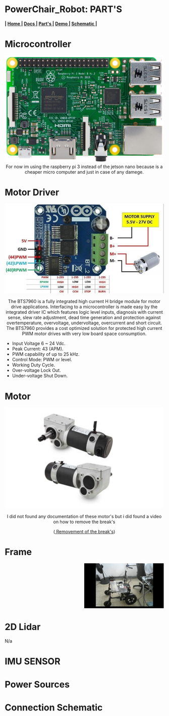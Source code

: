 # PowerChair_Robot: PART'S


<h4>
   | <a href="https://github.com/The-GUY-2024/PowerChair_Robot"> Home </a> |
  <a href=""> Docs </a> |
  <a href="https://github.com/The-GUY-2024/PowerChair_Robot/tree/main/Parts"> Part's </a> |
  <a href="https://github.com/The-GUY-2024/PowerChair_Robot/tree/main/Demo"> Demo </a> |
  <a href="https://github.com/The-GUY-2024/PowerChair_Robot/tree/main/Parts#connection-schematic"> Schematic </a>|
</h4>


# Microcontroller 
<p align="center">
   <img src="https://raw.githubusercontent.com/The-GUY-2024/PowerChair_Robot/main/Parts/src/rsp3b.jpg" />
   For now im using the raspberry pi 3  instead of the jetson nano because is a cheaper micro computer and just in case of any damege.
</p>

# Motor Driver
<p align="center">
   <img src="https://raw.githubusercontent.com/The-GUY-2024/PowerChair_Robot/main/Parts/src/mtor%20ric.jpg"/>
   
   <p align="center">
      The BTS7960 is a fully integrated high current H bridge module for motor drive applications. Interfacing to a microcontroller is made easy by the
      integrated driver IC which features logic level inputs, diagnosis with current sense, slew rate adjustment, dead time generation and protection 
      against overtemperature, overvoltage, undervoltage, overcurrent and short circuit. The BTS7960 provides a cost optimized solution for protected high
      current PWM motor drives with very low board space consumption.
   </p>
   
   - Input Voltage 6 ~ 24 Vdc.
   - Peak Current: 43 (APM).
   - PWM capability of up to 25 kHz.
   - Control Mode: PWM or level.
   - Working Duty Cycle.
   - Over-voltage Lock Out.
   - Under-voltage Shut Down.

</p>


# Motor 
<p align="center">
   <img src="https://raw.githubusercontent.com/The-GUY-2024/PowerChair_Robot/main/Parts/src/pCMs.png"/>
 </p>
<p align="center">
   I did not found any documentation of these motor's but i did found a video on how to remove the break's 
   <p align="center">(<a href="https://www.youtube.com/watch?v=p8_vGv_03Ao" target="_blank"> Removement of the break's</a>)</p>
   </p>



# Frame 
<p align="right">
   <img src="https://raw.githubusercontent.com/The-GUY-2024/PowerChair_Robot/main/Parts/src/frame1.jpg" width="50%"/>
</p>
 
 
 # 2D Lidar 
 
 N/a
 
 # IMU SENSOR
 
 
 
 # Power Sources
 
 
 
 # Connection Schematic 
 
 
 
